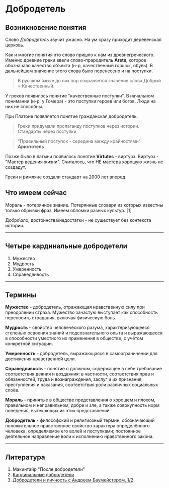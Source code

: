 # Добродетель
## Возникновение понятия
Слово *Добродетель* звучит ужасно. На ум сразу приходит деревенская церковь. 

Как и многие понятия это слово пришло к нам из древнегреческого. Именно древние греки ввели слово-прародитель **Arete**, которое обозначало качество объекта (н-р, качественный горшок, обувь). В дальнейшем значение этого слова было перенесено и на поступки.

>В русском языке до сих пор сохраняется значение слова Добрый = Качественный. 

У греков появилось понятие "качественные поступки". В начальном понимании (н-р, у Гомера) - это поступки героев или богов. Люди на них не способны.

При Платоне появляется понятие гражданская добродетель.
 
 > Греки придумали пропаганду поступков через истории. <br>
 > Стандарты через поступки
>>  

 >  "Правильный поступок - середина между крайностями" <br>
 > **Аристотель**
>>

Позже было в латыни появилось понятие **Virtutes** - виртуоз. Виртуоз - "Мастер ведения жизни".
Считалось, что НЕ мастера хорошую жизнь не создадут. 

Греки и римляне создали стандарт на 2000 лет вперед.

## Что имеем сейчас 
Мораль - потерянное знание.  Потерянные словари из которых известны только обрывки фраз. Имеем обломки разных культур. [1]

Добро\зло, достоинства\недостатки - не существует без контекста истории.

---------
## Четыре кардинальные добродетели
1. Мужество
2. Мудрость 
3. Умеренность
4. Справедливость

------

## Термины
**Мужество** - добродетель, отражающая нравственную силу при преодолении страха. Мужество зачастую выступает как способность переносить страдания, включая физическую боль.

**Мудрость** - свойство человеческого разума, характеризующееся степенью освоения знаний и подсознательного опыта и выражающееся в способности уместного их применения в обществе, с учётом конкретной ситуации.

**Умеренность** - добродетель, выражающаяся в самоограничении для достижения нравственной цели.

**Справедливость** - понятие о должном, содержащее в себе требование соответствия деяния и воздаяния: в частности, соответствия прав и обязанностей, труда и вознаграждения, заслуг и их признания, преступления и наказания, соответствия роли различных социальных слоёв.

**Мораль** - принятые в обществе представления о хорошем и плохом, правильном и неправильном, добре и зле, а также совокупность норм поведения, вытекающих из этих представлений.

**Добродетель** - философский и религиозный термин, обозначающий положительное нравственное свойство характера определённого человека, определяемое его волей и поступками; постоянное деятельное направление воли к исполнению нравственного закона.

---------
## Литература
1. Макинтайр "После добродетели"
2. [Кардинальные добродетели](https://ru.wikipedia.org/wiki/%D0%9A%D0%B0%D1%80%D0%B4%D0%B8%D0%BD%D0%B0%D0%BB%D1%8C%D0%BD%D1%8B%D0%B5_%D0%B4%D0%BE%D0%B1%D1%80%D0%BE%D0%B4%D0%B5%D1%82%D0%B5%D0%BB%D0%B8)
3. [Добродетели и личность с Андреем Баумейстером, 1/2](https://www.youtube.com/watch?v=EacYiIqtoPk)
   



